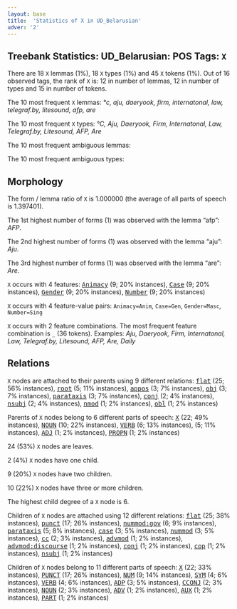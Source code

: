 ```yaml
---
layout: base
title:  'Statistics of X in UD_Belarusian'
udver: '2'
---
```


## Treebank Statistics: UD_Belarusian: POS Tags: `X`

There are 18 `X` lemmas (1%), 18 `X` types (1%) and 45 `X` tokens (1%).
Out of 16 observed tags, the rank of `X` is: 12 in number of lemmas, 12 in number of types and 15 in number of tokens.

The 10 most frequent `X` lemmas: <em>°с, aju, daeryook, firm, internatonal, law, telegraf.by, litesound, afp, are</em>

The 10 most frequent `X` types:  <em>°С, Aju, Daeryook, Firm, Internatonal, Law, Telegraf.by, Litesound, AFP, Are</em>

The 10 most frequent ambiguous lemmas: 

The 10 most frequent ambiguous types:  



## Morphology

The form / lemma ratio of `X` is 1.000000 (the average of all parts of speech is 1.397401).

The 1st highest number of forms (1) was observed with the lemma “afp”: <em>AFP</em>.

The 2nd highest number of forms (1) was observed with the lemma “aju”: <em>Aju</em>.

The 3rd highest number of forms (1) was observed with the lemma “are”: <em>Are</em>.

`X` occurs with 4 features: <tt><a href="be-feat-Animacy.html">Animacy</a></tt> (9; 20% instances), <tt><a href="be-feat-Case.html">Case</a></tt> (9; 20% instances), <tt><a href="be-feat-Gender.html">Gender</a></tt> (9; 20% instances), <tt><a href="be-feat-Number.html">Number</a></tt> (9; 20% instances)

`X` occurs with 4 feature-value pairs: `Animacy=Anim`, `Case=Gen`, `Gender=Masc`, `Number=Sing`

`X` occurs with 2 feature combinations.
The most frequent feature combination is `_` (36 tokens).
Examples: <em>Aju, Daeryook, Firm, Internatonal, Law, Telegraf.by, Litesound, AFP, Are, Daily</em>


## Relations

`X` nodes are attached to their parents using 9 different relations: <tt><a href="be-dep-flat.html">flat</a></tt> (25; 56% instances), <tt><a href="be-dep-root.html">root</a></tt> (5; 11% instances), <tt><a href="be-dep-appos.html">appos</a></tt> (3; 7% instances), <tt><a href="be-dep-obj.html">obj</a></tt> (3; 7% instances), <tt><a href="be-dep-parataxis.html">parataxis</a></tt> (3; 7% instances), <tt><a href="be-dep-conj.html">conj</a></tt> (2; 4% instances), <tt><a href="be-dep-nsubj.html">nsubj</a></tt> (2; 4% instances), <tt><a href="be-dep-nmod.html">nmod</a></tt> (1; 2% instances), <tt><a href="be-dep-obl.html">obl</a></tt> (1; 2% instances)

Parents of `X` nodes belong to 6 different parts of speech: <tt><a href="be-pos-X.html">X</a></tt> (22; 49% instances), <tt><a href="be-pos-NOUN.html">NOUN</a></tt> (10; 22% instances), <tt><a href="be-pos-VERB.html">VERB</a></tt> (6; 13% instances),  (5; 11% instances), <tt><a href="be-pos-ADJ.html">ADJ</a></tt> (1; 2% instances), <tt><a href="be-pos-PROPN.html">PROPN</a></tt> (1; 2% instances)

24 (53%) `X` nodes are leaves.

2 (4%) `X` nodes have one child.

9 (20%) `X` nodes have two children.

10 (22%) `X` nodes have three or more children.

The highest child degree of a `X` node is 6.

Children of `X` nodes are attached using 12 different relations: <tt><a href="be-dep-flat.html">flat</a></tt> (25; 38% instances), <tt><a href="be-dep-punct.html">punct</a></tt> (17; 26% instances), <tt><a href="be-dep-nummod-gov.html">nummod:gov</a></tt> (6; 9% instances), <tt><a href="be-dep-parataxis.html">parataxis</a></tt> (5; 8% instances), <tt><a href="be-dep-case.html">case</a></tt> (3; 5% instances), <tt><a href="be-dep-nummod.html">nummod</a></tt> (3; 5% instances), <tt><a href="be-dep-cc.html">cc</a></tt> (2; 3% instances), <tt><a href="be-dep-advmod.html">advmod</a></tt> (1; 2% instances), <tt><a href="be-dep-advmod-discourse.html">advmod:discourse</a></tt> (1; 2% instances), <tt><a href="be-dep-conj.html">conj</a></tt> (1; 2% instances), <tt><a href="be-dep-cop.html">cop</a></tt> (1; 2% instances), <tt><a href="be-dep-nsubj.html">nsubj</a></tt> (1; 2% instances)

Children of `X` nodes belong to 11 different parts of speech: <tt><a href="be-pos-X.html">X</a></tt> (22; 33% instances), <tt><a href="be-pos-PUNCT.html">PUNCT</a></tt> (17; 26% instances), <tt><a href="be-pos-NUM.html">NUM</a></tt> (9; 14% instances), <tt><a href="be-pos-SYM.html">SYM</a></tt> (4; 6% instances), <tt><a href="be-pos-VERB.html">VERB</a></tt> (4; 6% instances), <tt><a href="be-pos-ADP.html">ADP</a></tt> (3; 5% instances), <tt><a href="be-pos-CCONJ.html">CCONJ</a></tt> (2; 3% instances), <tt><a href="be-pos-NOUN.html">NOUN</a></tt> (2; 3% instances), <tt><a href="be-pos-ADV.html">ADV</a></tt> (1; 2% instances), <tt><a href="be-pos-AUX.html">AUX</a></tt> (1; 2% instances), <tt><a href="be-pos-PART.html">PART</a></tt> (1; 2% instances)


